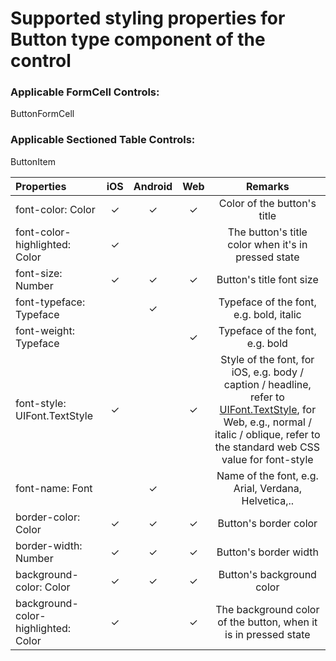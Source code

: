 #  Supported styling properties for Button type component of the control

### Applicable FormCell Controls: 
ButtonFormCell

### Applicable Sectioned Table Controls: 
ButtonItem

| Properties | iOS | Android | Web |  Remarks |
|:---|:---:|:---:|:---:| :---:|
| font-color: Color | &check; | &check; | &check; |   Color of the button's title  |   
| font-color-highlighted: Color | &check; |  | | The button's title color when it's in pressed state |
| font-size: Number | &check; | &check; | &check; |  Button's title font size   |
| font-typeface: Typeface |  | &check; | | Typeface of the font, e.g. bold, italic |
| font-weight: Typeface  |  | |  &check; | Typeface of the font, e.g. bold |
| font-style: UIFont.TextStyle  | &check;  | | &check; |  Style of the font, for iOS, e.g. body / caption / headline, refer to [UIFont.TextStyle](https://developer.apple.com/documentation/uikit/uifont/textstyle), for Web, e.g., normal / italic / oblique, refer to the standard web CSS value for font-style |
| font-name: Font |  | &check; | | Name of the font, e.g. Arial, Verdana, Helvetica,.. |
| border-color: Color | &check;  | &check; |&check;  |  Button's border color |
| border-width: Number | &check;   | &check; |  &check; |  Button's border width  |
| background-color: Color | &check;  | &check; | &check; | Button's background color |
| background-color-highlighted: Color | &check; |  | &check; | The background color of the button, when it is in pressed state |